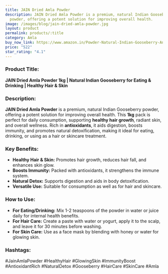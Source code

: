 ```yaml
---
title: JAIN Dried Amla Powder
description: JAIN Dried Amla Powder is a premium, natural Indian Gooseberry
  powder, offering a potent solution for improving overall health.
image: /images/blog/jain-dried-amla-powder.jpg
layout: product
permalink: products/:title
category: Amla
buy_now_link: https://www.amazon.in/Powder-Natural-Indian-Gooseberry-Anti-Oxidant/dp/B015Y1AHHK/ref=sr_1_41?crid=9NCKR3RZI9QI&tag=m0150-21
price: "522"
star_rating: "4.1"
---
```

### Product Title:
**JAIN Dried Amla Powder 1kg | Natural Indian Gooseberry for Eating & Drinking | Healthy Hair & Skin**

### Description:
**JAIN Dried Amla Powder** is a premium, natural Indian Gooseberry powder, offering a potent solution for improving overall health. This **1kg** pack is perfect for daily consumption, supporting **healthy hair growth**, radiant skin, and overall wellness. Rich in **antioxidants**, it aids digestion, boosts immunity, and promotes natural detoxification, making it ideal for eating, drinking, or using as a hair or skincare treatment.

### Key Benefits:
- **Healthy Hair & Skin:** Promotes hair growth, reduces hair fall, and enhances skin glow.
- **Boosts Immunity:** Packed with antioxidants, it strengthens the immune system.
- **Natural Detox:** Supports digestion and aids in body detoxification.
- **Versatile Use:** Suitable for consumption as well as for hair and skincare.
  
### How to Use:
- **For Eating/Drinking:** Mix 1-2 teaspoons of the powder in water or juice daily for internal health benefits.
- **For Hair Care:** Create a paste with water or yogurt, apply it to the scalp, and leave it for 30 minutes before washing.
- **For Skin Care:** Use as a face mask by blending with honey or water for glowing skin.

### Hashtags:
#JainAmlaPowder #HealthyHair #GlowingSkin #ImmunityBoost #AntioxidantRich #NaturalDetox #Gooseberry #HairCare #SkinCare #Amla
